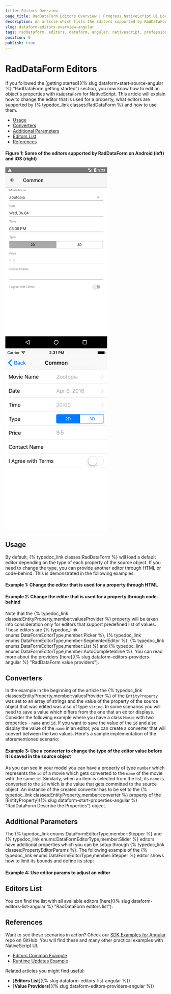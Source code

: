 ```yaml
---
title: Editors Overview
page_title: RadDataForm Editors Overview | Progress NativeScript UI Documentation
description: An article which lists the editors supported by RadDataForm for NativeScript and demonstrates their usage.
slug: dataform-editors-overview-angular
tags: raddataform, editors, dataform, angular, nativescript, professional, ui
position: 0
publish: true
---
```


# RadDataForm Editors

If you followed the [getting started]({% slug dataform-start-source-angular %} "RadDataForm getting started") section, you now know how to edit an object's properties with `RadDataForm` for NativeScript. This article will explain how to change the editor that is used for a property, what editors are supported by {% typedoc_link classes:RadDataForm %} and how to use them.

* [Usage](#usage)
* [Converters](#converters)
* [Additional Parameters](#additional-parameters)
* [Editors List](#editors-list)
* [References](#references)

#### Figure 1: Some of the editors supported by RadDataForm on Android (left) and iOS (right)

![NativeScriptUI-DataForm-Editors-Android](../../../img/ns_ui/dataform-editors-overview-android.png "Editors in DataForm in Android") ![NativeScriptUI-DataForm-Editors-iOS](../../../img/ns_ui/dataform-editors-overview-ios.png "Editors in DataForm in iOS")

## Usage

By default, {% typedoc_link classes:RadDataForm %} will load a default editor depending on the type of each property of the source object. If you need to change the type, you can provide another editor through HTML or code-behind. This is demonstrated in the following examples:

#### Example 1: Change the editor that is used for a property through HTML

<snippet id='angular-dataform-editors-html'/>

#### Example 2: Change the editor that is used for a property through code-behind

<snippet id='angular-dataform-editors-code'/>

Note that the {% typedoc_link classes:EntityProperty,member:valuesProvider %} property will be taken into consideration only for editors that support predefined list of values. These editors are {% typedoc_link enums:DataFormEditorType,member:Picker %}, {% typedoc_link enums:DataFormEditorType,member:SegmentedEditor %}, {% typedoc_link enums:DataFormEditorType,member:List %} and {% typedoc_link enums:DataFormEditorType,member:AutoCompleteInline %}. You can read more about the providers [here]({% slug dataform-editors-providers-angular %} "RadDataForm value providers").

## Converters

In the example in the beginning of the article the {% typedoc_link classes:EntityProperty,member:valuesProvider %} of the `EntityProperty` was set to an array of strings and the value of the property of the source object that was edited was also of type `string`. In some scenarios you will need to save a value which differs from the one that an editor displays. Consider the following example where you have a class `Movie` with two properties - `name` and `id`. If you want to save the value of the `id` and also display the value of the `name` in an editor, you can create a converter that will convert between the two values. Here's a sample implementation of the aforementioned scenario:

#### Example 3: Use a converter to change the type of the editor value before it is saved in the source object

<snippet id='angular-dataform-converters-code'/>

As you can see in your model you can have a property of type `number` which represents the `id` of a movie which gets converted to the `name` of the movie with the same `id`. Similarly, when an item is selected from the list, its `name` is converted to the `id` which is the value that gets committed to the source object. An instance of the created converter has to be set to the {% typedoc_link classes:EntityProperty,member:converter %} property of the [EntityProperty]({% slug dataform-start-properties-angular %} "RadDataForm Describe the Properties") object.

## Additional Parameters

The {% typedoc_link enums:DataFormEditorType,member:Stepper %} and {% typedoc_link enums:DataFormEditorType,member:Slider %} editors have additional properties which you can be setup through {% typedoc_link classes:PropertyEditorParams %}. The following example of the {% typedoc_link enums:DataFormEditorType,member:Stepper %} editor shows how to limit its bounds and define its step:

#### Example 4: Use editor params to adjust an editor

<snippet id='angular-dataform-editor-params-xml'/>

## Editors List

You can find the list with all available editors [here]({% slug dataform-editors-list-angular %} "RadDataForm editors list").

## References

Want to see these scenarios in action?
Check our [SDK Examples for Angular](https://github.com/telerik/nativescript-ui-samples-angular) repo on GitHub. You will find these and many other practical examples with NativeScript UI.

* [Editors Common Example](https://github.com/telerik/nativescript-ui-samples-angular/tree/master/dataform/app/examples/editors)
* [Runtime Updates Example](https://github.com/telerik/nativescript-ui-samples-angular/tree/master/dataform/app/examples/runtime-updates)

Related articles you might find useful:

* [**Editors List**]({% slug dataform-editors-list-angular %})
* [**Value Providers**]({% slug dataform-editors-providers-angular %})
